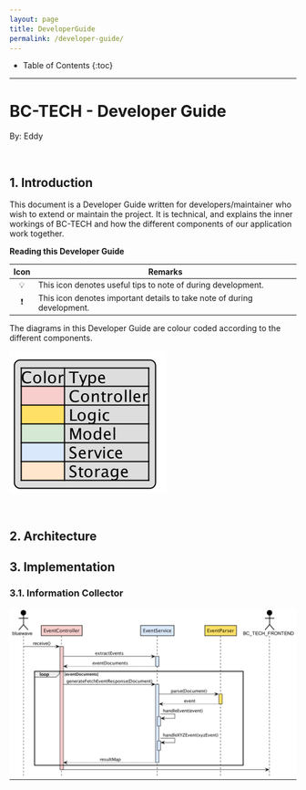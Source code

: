 ```yaml
---
layout: page
title: DeveloperGuide
permalink: /developer-guide/
---
```


* Table of Contents
{:toc}

---

<div style="page-break-after: always;"></div>

# BC-TECH - Developer Guide

By: Eddy

<p>&nbsp;</p>

## **1. Introduction**

This document is a Developer Guide written for developers/maintainer who wish to extend or maintain the project. It is technical, and explains the inner workings of BC-TECH and how the different components of our application work together.

**Reading this Developer Guide**

| Icon | Remarks                                                                 |
|:----:|-------------------------------------------------------------------------|
|   💡  | This icon denotes useful tips to note of during development.            |
|   ❗️  | This icon denotes important details to take note of during development. |

<p></p>

The diagrams in this Developer Guide are colour coded according to the different components.

<p></p>

![diagram-legend](images/legend.png)

<p>&nbsp;</p>

## **2. Architecture**


## **3. Implementation**

### **3.1. Information Collector**

![diagram-information-collector](images/InformationCollectorSequenceDiagram.png)



